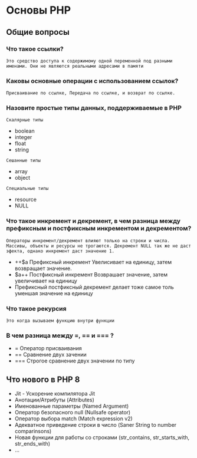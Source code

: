 # Основы PHP

## Общие вопросы

### Что такое ссылки?
`Это средство доступа к содержимому одной переменной под разными именами. Они не являются реальными адресами в памяти`

### Каковы основные операции с использованием ссылок?
`Присваивание по ссылке, Передача по ссылке, и возврат по ссылке.`

### Назовите простые типы данных, поддерживаемые в РНР
`Скалярные типы`
- boolean
- integer
- float
- string

`Сешанные типы` 
- array
- object

`Специальные типы`
- resource
- NULL

### Что такое инкремент и декремент, в чем разница между префиксным и постфиксным инкрементом и декрементом?
`Операторы инкремент/декремент влияют только на строки и числа. Массивы, объекты и ресурсы не трогаются. Декремент NULL так же не даст эфекта, однако инкремент даст значение 1.`
- ++$a Префиксный инкремент Увелисивает на единицу, затем возвращает значение.
-  $a++ Постфиксный инкремент Возврашает значение, затем увеличивает на единицу 
- Префиксный постфиксный декремент делает тоже самое толь уменшая значение на единицу

### Что такое рекурсия
`Это когда вызываем функцию внутри функции`

### В чем разница между =, == и === ?
- = Оператор присваивания
- == Сравнение двух зачении
- === Строгое сравнение двух значении по типу

## Что нового в PHP 8
- Jit - Ускорение компилятора Jit
- Анотации/Атрибуты (Attributes)
- Именованные параметры (Named Argument)
- Оператор безопасного null (Nullsafe operator)
- Оператор выбора match (Match expression v2)
- Адекватное приведение строки в число (Saner String to number comparinsons)
- Новая функции для работы со строками (str_contains, str_starts_with, str_ends_with)
- ...
